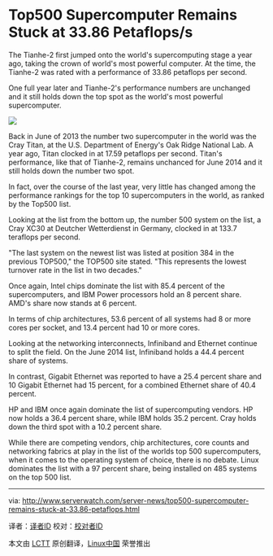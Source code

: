 Top500 Supercomputer Remains Stuck at 33.86 Petaflops/s
================================================================================
The Tianhe-2 first jumped onto the world's supercomputing stage a year ago, taking the crown of world's most powerful computer. At the time, the Tianhe-2 was rated with a performance of 33.86 petaflops per second.

One full year later and Tianhe-2's performance numbers are unchanged and it still holds down the top spot as the world's most powerful supercomputer.

![](http://www.serverwatch.com/imagesvr_ce/7184/icon-titan-r.jpg)

Back in June of 2013 the number two supercomputer in the world was the Cray Titan, at the U.S. Department of Energy's Oak Ridge National Lab. A year ago, Titan clocked in at 17.59 petaflops per second. Titan's performance, like that of Tianhe-2, remains unchanced for June 2014 and it still holds down the number two spot.

In fact, over the course of the last year, very little has changed among the performance rankings for the top 10 supercomputers in the world, as ranked by the Top500 list.

Looking at the list from the bottom up, the number 500 system on the list, a Cray XC30 at Deutcher Wetterdienst in Germany, clocked in at 133.7 teraflops per second.

"The last system on the newest list was listed at position 384 in the previous TOP500," the TOP500 site stated. "This represents the lowest turnover rate in the list in two decades."

Once again, Intel chips dominate the list with 85.4 percent of the supercomputers, and IBM Power processors hold an 8 percent share. AMD's share now stands at 6 percent.

In terms of chip architectures, 53.6 percent of all systems had 8 or more cores per socket, and 13.4 percent had 10 or more cores.

Looking at the networking interconnects, Infiniband and Ethernet continue to split the field. On the June 2014 list, Infiniband holds a 44.4 percent share of systems.

In contrast, Gigabit Ethernet was reported to have a 25.4 percent share and 10 Gigabit Ethernet had 15 percent, for a combined Ethernet share of 40.4 percent.

HP and IBM once again dominate the list of supercomputing vendors. HP now holds a 36.4 percent share, while IBM holds 35.2 percent. Cray holds down the third spot with a 10.2 percent share.

While there are competing vendors, chip architectures, core counts and networking fabrics at play in the list of the worlds top 500 supercomputers, when it comes to the operating system of choice, there is no debate. Linux dominates the list with a 97 percent share, being installed on 485 systems on the top 500 list.

--------------------------------------------------------------------------------

via: http://www.serverwatch.com/server-news/top500-supercomputer-remains-stuck-at-33.86-petaflops.html

译者：[译者ID](https://github.com/译者ID) 校对：[校对者ID](https://github.com/校对者ID)

本文由 [LCTT](https://github.com/LCTT/TranslateProject) 原创翻译，[Linux中国](http://linux.cn/) 荣誉推出